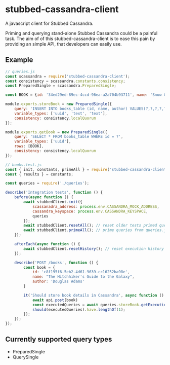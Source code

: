 # stubbed-cassandra-client

A javascript client for Stubbed Cassandra.

Priming and querying stand-alone Stubbed Cassandra could be a painful task. The aim of of this stubbed-cassandra-client is to ease this pain by providing an simple API, that developers can easily use.

## Example

```js
// queries.js
const scassandra = require('stubbed-cassandra-client');
const consistency = scassandra.constants.consistency;
const PreparedSingle = scassandra.PreparedSingle;

const BOOK = {id: '34ed29ed-89ec-4ccd-96ea-a2a704b93711', name: 'Snow Crash', author: 'Neal Stephenson'}

module.exports.storeBook = new PreparedSingle({
    query: 'INSERT INTO books_table (id, name, author) VALUES(?,?,?,?,?,?,?,?) USING TTL ?',
    variable_types: ['uuid', 'text', 'text'],
    consistency: consistency.localQuorum
});

module.exports.getBook = new PreparedSingle({
    query: 'SELECT * FROM books_table WHERE id = ?',
    variable_types: ['uuid'],
    rows: [BOOK],
    consistency: consistency.localQuorum
});
```

```js
// books.test.js
const { init, constants, primeAll } = require('stubbed-cassandra-client');
const { results } = constants;

const queries = require('./queries');

describe('Integration tests', function () {
    before(async function () {
        await stubbedClient.init({
            scassanadra_address: process.env.CASSANDRA_MOCK_ADDRESS,
            cassandra_keyspace: process.env.CASSANDRA_KEYSPACE,
            queries
        });
        await stubbedClient.resetAll(); // reset older tests primed queries
        await stubbedClient.primeAll(); // prime queries from queries.js
    });

    afterEach(async function () {
        await stubbedClient.resetHistory(); // reset execution history
    });

    describe('POST /books', function () {
        const book = {
            id: 'c8f195f6-5eb2-4d61-9639-cc16252ba98e',
            name: "The Hitchhiker's Guide to the Galaxy",
            author: 'Douglas Adams'
        }

        it('Should store book details in Cassandra', async function () {
            await api.post(book)
            const executedQueries = await queries.storeBook.getExecutions();
            should(executedQueries).have.lengthOf(1);
        });
    });
});
```

## Currently supported query types

- PreparedSingle
- QuerySingle
